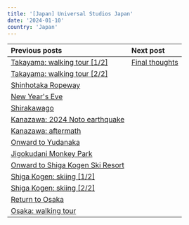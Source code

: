 ```yaml
---
title: '[Japan] Universal Studios Japan'
date: '2024-01-10'
country: 'Japan'
---
```


| Previous posts | Next post |
| :---           | :---      |
| [Takayama: walking tour [1/2]](./takayama-walking-tour-1) | [Final thoughts](./final-thoughts) |
| [Takayama: walking tour [2/2]](./takayama-walking-tour-2) | |
| [Shinhotaka Ropeway](./shinhotaka-ropeway) | |
| [New Year's Eve](./new-years-eve) | |
| [Shirakawago](./shirakawago) | |
| [Kanazawa: 2024 Noto earthquake](./kanazawa-earthquake) | |
| [Kanazawa: aftermath](./kanazawa-aftermath) | |
| [Onward to Yudanaka](./onward-to-yudanaka.md) | |
| [Jigokudani Monkey Park](./jigokudani-monkey-park) | |
| [Onward to Shiga Kogen Ski Resort](./onward-to-shiga-kogen) | |
| [Shiga Kogen: skiing [1/2]](./shiga-kogen-skiing-1) | |
| [Shiga Kogen: skiing [2/2]](./shiga-kogen-skiing-2) | |
| [Return to Osaka](./return-to-osaka) | |
| [Osaka: walking tour](./osaka-walking-tour) | |
